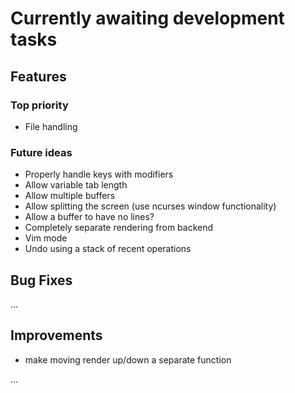 # Currently awaiting development tasks

## Features

### Top priority

* File handling

### Future ideas

* Properly handle keys with modifiers
* Allow variable tab length
* Allow multiple buffers
* Allow splitting the screen (use ncurses window functionality)
* Allow a buffer to have no lines?
* Completely separate rendering from backend
* Vim mode
* Undo using a stack of recent operations

## Bug Fixes

...

## Improvements

* make moving render up/down a separate function

...
